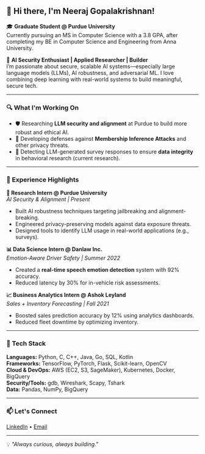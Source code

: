 ## 👋 Hi there, I'm Neeraj Gopalakrishnan!

🎓 **Graduate Student @ Purdue University**  
Currently pursuing an MS in Computer Science with a 3.8 GPA, after completing my BE in Computer Science and Engineering from Anna University.

🧠 **AI Security Enthusiast | Applied Researcher | Builder**  
I’m passionate about secure, scalable AI systems—especially large language models (LLMs), AI robustness, and adversarial ML. I love combining deep learning with real-world systems to build meaningful, secure tech.

---

### 🔍 What I'm Working On

- 🛡️ Researching **LLM security and alignment** at Purdue to build more robust and ethical AI.
- 🔐 Developing defenses against **Membership Inference Attacks** and other privacy threats.
- 🤖 Detecting LLM-generated survey responses to ensure **data integrity** in behavioral research (current research).

---

### 💼 Experience Highlights

**🔬 Research Intern @ Purdue University**  
*AI Security & Alignment | Present*  
- Built AI robustness techniques targeting jailbreaking and alignment-breaking.  
- Engineered privacy-preserving models against data exposure threats.  
- Designed tools to identify LLM usage in real-world applications (e.g., surveys).  

**📊 Data Science Intern @ Danlaw Inc.**  
*Emotion-Aware Driver Safety | Summer 2022*  
- Created a **real-time speech emotion detection** system with 92% accuracy.  
- Reduced latency by 30% for in-vehicle risk assessments.  

**📈 Business Analytics Intern @ Ashok Leyland**  
*Sales + Inventory Forecasting | Fall 2021*  
- Boosted sales prediction accuracy by 12% using analytics dashboards.  
- Reduced fleet downtime by optimizing inventory.
---

### 🧰 Tech Stack

**Languages:** Python, C, C++, Java, Go, SQL, Kotlin  
**Frameworks:** TensorFlow, PyTorch, Flask, Scikit-learn, OpenCV  
**Cloud & DevOps:** AWS (EC2, S3, SageMaker), Kubernetes, Docker, BigQuery  
**Security/Tools:** gdb, Wireshark, Scapy, Tshark  
**Data:** Pandas, NumPy, BigQuery  

---

### 📫 Let's Connect

[LinkedIn](https://www.linkedin.com/in/neeraj-g2001/) • [Email](mailto:gneeraj2001@gmail.com)

---

💡 *"Always curious, always building."*  


<!--
**gneeraj2001/gneeraj2001** is a ✨ _special_ ✨ repository because its `README.md` (this file) appears on your GitHub profile.

Here are some ideas to get you started:

- 🔭 I’m currently working on ...
- 🌱 I’m currently learning ...
- 👯 I’m looking to collaborate on ...
- 🤔 I’m looking for help with ...
- 💬 Ask me about ...
- 📫 How to reach me: ...
- 😄 Pronouns: ...
- ⚡ Fun fact: ...
-->
